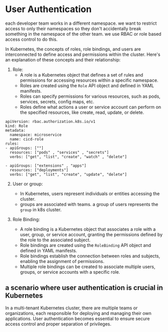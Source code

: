 # User Authentication
each developer team works in a different namespace. we want to restrict access to only their namespaces so they don't accidentally break something in the namespace of the other team. we use RBAC or role based access control to do this.

In Kubernetes, the concepts of roles, role bindings, and users are interconnected to define access and permissions within the cluster. Here's an explanation of these concepts and their relationship:

1. Role:
   - A role is a Kubernetes object that defines a set of rules and permissions for accessing resources within a specific namespace.
   - Roles are created using the `Role` API object and defined in YAML manifests.
   - Roles can specify permissions for various resources, such as pods, services, secrets, config maps, etc.
   - Roles define what actions a user or service account can perform on the specified resources, like create, read, update, or delete.
```
apiVersion: rbac.authorization.k8s.io/v1
kind: Role
metadata:
  namespace: microservice
  name: cicd-role
rules:
- apiGroups: [""]
  resources: ["pods" , "services" , "secrets"]
  verbs: ["get", "list", "create", "watch" , "delete"]

- apiGroups: ["extensions" , "apps"]
  resources: ["deployments"]
  verbs: ["get", "list", "create", "update", "delete"]
```

2. User or group:
   - In Kubernetes, users represent individuals or entities accessing the cluster.
   - groups are associated with teams. a group of users represents the `group` in k8s cluster.


3. Role Binding:
   - A role binding is a Kubernetes object that associates a role with a user, group, or service account, granting the permissions defined by the role to the associated subject.
   - Role bindings are created using the `RoleBinding` API object and defined in YAML manifests.
   - Role bindings establish the connection between roles and subjects, enabling the assignment of permissions.
   - Multiple role bindings can be created to associate multiple users, groups, or service accounts with a specific role.
   
## a scenario where user authentication is crucial in Kubernetes

In a multi-tenant Kubernetes cluster, there are multiple teams or organizations, each responsible for deploying and managing their own applications. User authentication becomes essential to ensure secure access control and proper separation of privileges.
